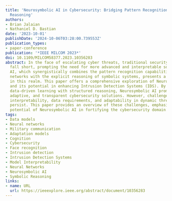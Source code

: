 ```yaml
---
title: 'Neurosymbolic AI in Cybersecurity: Bridging Pattern Recognition and Symbolic
  Reasoning'
authors:
- Brian Jalaian
- Nathaniel D. Bastian
date: '2023-10-01'
publishDate: '2024-10-06T03:28:00.739553Z'
publication_types:
- paper-conference
publication: '*IEEE MILCOM 2023*'
doi: 10.1109/MILCOM58377.2023.10356283
abstract: In the face of escalating cyber threats, traditional security measures often
  fall short, prompting the need for more advanced and interpretable solutions. Neurosymbolic
  AI, which synergistically combines the pattern recognition capabilities of neural
  networks with the explicit reasoning of symbolic systems, presents a promising avenue
  in this realm. This paper offers a comprehensive exploration of Neurosymbolic AI
  and its potential in enhancing Intrusion Detection Systems (IDS). By integrating
  data-driven learning with structured reasoning, Neurosymbolic AI promises more robust,
  adaptive, and transparent cybersecurity solutions. However, challenges such as model
  interpretability, data requirements, and adaptability in dynamic threat landscapes
  persist. This paper provides an overview of these challenges, emphasizing the transformative
  potential of Neurosymbolic AI in fortifying the cybersecurity domain.
tags:
- Data models
- Neural networks
- Military communication
- Adaptation models
- Cognition
- Cybersecurity
- Face recognition
- Intrusion detection
- Intrusion Detection Systems
- Model Interpretability
- Neural Networks
- Neurosymbolic AI
- Symbolic Reasoning
links:
- name: URL
  url: https://ieeexplore.ieee.org/abstract/document/10356283
---
```

